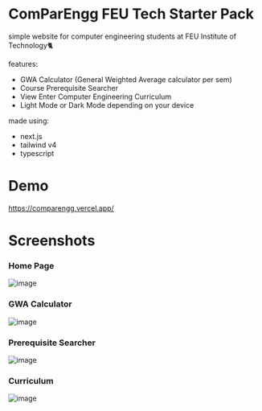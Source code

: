 # ComParEngg FEU Tech Starter Pack

simple website for computer engineering students at FEU Institute of Technology🐈

features:

- GWA Calculator (General Weighted Average calculator per sem)
- Course Prerequisite Searcher
- View Enter Computer Engineering Curriculum
- Light Mode or Dark Mode depending on your device

made using:
- next.js
- tailwind v4
- typescript

# Demo

https://comparengg.vercel.app/

# Screenshots

### Home Page
![image](https://github.com/user-attachments/assets/acb71682-76f9-4d81-b7ab-19630a111027)
### GWA Calculator
![image](https://github.com/user-attachments/assets/2752360b-1135-402f-acf8-9f0e5d858f43)
### Prerequisite Searcher
![image](https://github.com/user-attachments/assets/ec73bf07-f860-49f0-a573-8b6bbe95b88c)
### Curriculum
![image](https://github.com/user-attachments/assets/e7c5e9e2-c750-488a-9998-b616fa466191)
